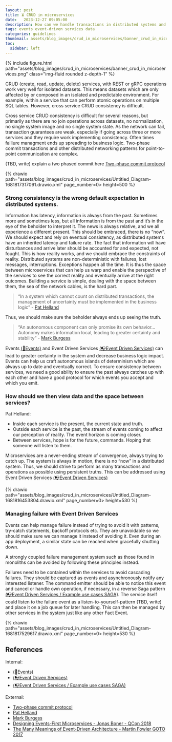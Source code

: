 ```yaml
---
layout: post
title: ⏳ CRUD in microservices
date:   2023-12-27 09:05:00
description: How can we handle transactions in distributed systems and what are the major pitfalls?
tags: events event-driven services data
categories: guidelines
thumbnail: assets/blog_images/crud_in_microservices/banner_crud_in_microservices.png
toc:
  sidebar: left
---
```


{% include figure.html path="assets/blog_images/crud_in_microservices/banner_crud_in_microservices.png" class="img-fluid rounded z-depth-1" %}

CRUD (create, read, update, delete) services, with REST or gRPC operations work very well for isolated datasets. This means datasets which are only affected by or composed in an isolated and predictable environment. For example, within a service that can perform atomic operations on multiple SQL tables. However, cross service CRUD consistency is difficult.

Cross service CRUD consistency is difficult for several reasons, but primarily as there are no join operations across datasets, no normalization, no single system image and no single system state. As the network can fail, transaction guarantees are weak, especially if going across three or more services and they require work implementing consistency. Often times failiure managment ends up spreading to business logic. Two-phase commit transactions and other distributed networking patterns for point-to-point communication are complex.

(TBD, write)  explain a two phased commit here [Two-phase commit protocol](https://en.wikipedia.org/wiki/Two-phase_commit_protocol)


{% drawio path="assets/blog_images/crud_in_microservices/Untitled_Diagram-1681817317091.drawio.xml" page_number=0> height=500 %}
 

### Strong consistency is the wrong default expectation in distributed systems.

Information has latency, information is always from the past. Sometimes more and sometimes less, but all information is from the past and it’s in the eye of the beholder to interpret it. The news is always relative, and we all experience a different present. This should be embraced, there is no “now”.
We should expect and rely on eventual consistency, as distributed systems have an inherited latency and failure rate. The fact that information will have disturbances and arrive later should be accounted for and expected, not fought. This is how reality works, and we should embrace the constraints of reality. 
Distributed systems are non-deterministic with failures, lost messages, interruptions. Exceptions happen all the time. It is thus the space between microservices that can help us warp and enable the perspective of the services to see the correct reality and eventually arrive at the right outcomes. Building a service is simple, dealing with the space between them, the sea of the network cables, is the hard part. 

>“In a system which cannot count on distributed transactions, the management of uncertainty must be implemented in the business logic” - [Pat Helland](https://ics.uci.edu/~cs223/papers/cidr07p15.pdf)

Thus, we should make sure the beholder always ends up seeing the truth.

> “An autonomous component can only promise its own behavior… Autonomy makes information local, leading to greater certainty and stability” - [Mark Burgess](https://www.amazon.com/Search-Certainty-science-information-infrastructure/dp/1492389161)

Events [(:e-mail:Events)](/blog/2023/events/) and Event Driven Services [(:mailbox_with_no_mail:Event Driven Services)](/blog/2023/event_driven_services/) can lead to greater certainty in the system and decrease business logic impact. Events can help us craft autonomous islands of determinism which are always up to date and eventually correct. To ensure consistency between services, we need a good ability to ensure the past always catches up with each other and have a good protocol for which events you accept and which you emit. 

### How should we then view data and the space between services?
Pat Helland:
 - Inside each service is the present, the current state and truth.  
 - Outside each service is the past, the stream of events coming to affect our perception of reality. The event horizon is coming closer.
 - Between services, hope is for the future, commands. Hoping that someone will listen to them.

Microservices are a never-ending stream of convergence, always trying to catch up. The system is always in motion, there is no “now” in a distributed system. Thus, we should strive to perform as many transactions and operations as possible using persistent truths. This can be addressed using Event Driven Services [(:mailbox_with_no_mail:Event Driven Services)](/blog/2023/event_driven_services/)

{% drawio path="assets/blog_images/crud_in_microservices/Untitled_Diagram-1681816453804.drawio.xml" page_number=0> height=530 %}

### Managing failure with Event Driven Services

Events can help manage failure instead of trying to avoid it with patterns, try-catch statements, backoff protocols etc. They are unavoidable so we should make sure we can manage it instead of avoiding it. Even during an app deployment, a similar state can be reached when gracefully shutting down.

A strongly coupled failure management system such as those found in monoliths can be avoided by following these principles instead. 

Failures need to be contained within the services to avoid cascading failures. They should be captured as events and asynchronously notify any interested listener. The command emitter should be able to notice this event and cancel or handle own operation, if necessary, in a reverse Saga pattern [(:mailbox_with_no_mail:Event Driven Services / Example use cases SAGA)](/blog/2023/event_driven_services/#example-use-cases---saga). The service itself could listen to the failure event as a listen-to-yourself-pattern (TBD, write) and place it on a job queue for later handling. This can then be managed by other services in the system just like any other Fact Event.

{% drawio path="assets/blog_images/crud_in_microservices/Untitled_Diagram-1681817529617.drawio.xml" page_number=0> height=530 %}


## References

Internal:

* [(:e-mail:Events)](/blog/2023/events/)
* [(:mailbox_with_no_mail:Event Driven Services)](/blog/2023/event_driven_services/)
* [(:mailbox_with_no_mail:Event Driven Services / Example use cases SAGA)](/blog/2023/event_driven_services/#example-use-cases---saga)


External:
* [Two-phase commit protocol](https://en.wikipedia.org/wiki/Two-phase_commit_protocol)
* [Pat Helland](https://ics.uci.edu/~cs223/papers/cidr07p15.pdf)
* [Mark Burgess](https://www.amazon.com/Search-Certainty-science-information-infrastructure/dp/1492389161)
* [Designing Events-First Microservices - Jonas Boner - QCon 2018](https://www.youtube.com/watch?v%253D1hwuWmMNT4c)
* [The Many Meanings of Event-Driven Architecture - Martin Fowler GOTO 2017](https://www.youtube.com/watch?v%253DSTKCRSUsyP0%2526list%253DPLnWKhEdO_Yk0glJySVV6NC9G0NgnhW4UW%2526index%253D1)